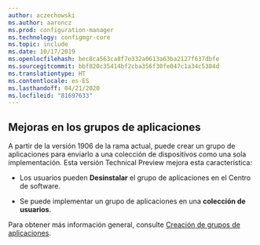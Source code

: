 ```yaml
---
author: aczechowski
ms.author: aaroncz
ms.prod: configuration-manager
ms.technology: configmgr-core
ms.topic: include
ms.date: 10/17/2019
ms.openlocfilehash: bec8ca563ca8f7e332a0613a63ba2127f637dbfe
ms.sourcegitcommit: bbf820c35414bf2cba356f30fe047c1a34c5384d
ms.translationtype: HT
ms.contentlocale: es-ES
ms.lasthandoff: 04/21/2020
ms.locfileid: "81697633"
---
```

## <a name="improvements-to-application-groups"></a><a name="bkmk_appgrp"></a> Mejoras en los grupos de aplicaciones

<!--4760058-->

A partir de la versión 1906 de la rama actual, puede crear un grupo de aplicaciones para enviarlo a una colección de dispositivos como una sola implementación. Esta versión Technical Preview mejora esta característica:

- Los usuarios pueden **Desinstalar** el grupo de aplicaciones en el Centro de software.

- Se puede implementar un grupo de aplicaciones en una **colección de usuarios**.

Para obtener más información general, consulte [Creación de grupos de aplicaciones](../../../../../apps/deploy-use/create-app-groups.md).
